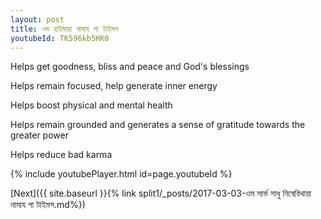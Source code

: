 ```yaml
---
layout: post
title: ওম হাইমায়া নামায গা টাইমস
youtubeId: TK596kb5HK0
---
```

 
 
Helps get goodness, bliss and peace and God's blessings
 
Helps remain focused, help generate inner energy 
 
Helps boost physical and mental health 
 
Helps remain grounded and generates a sense of gratitude towards the greater power 
 
Helps reduce bad karma
 
 
 
 


{% include youtubePlayer.html id=page.youtubeId %}
 
[Next]({{ site.baseurl }}{% link  split1/_posts/2017-03-03-ওম সার্ভ সাধু নিষেবিথায়া নামায গা টাইমস.md%})
 
